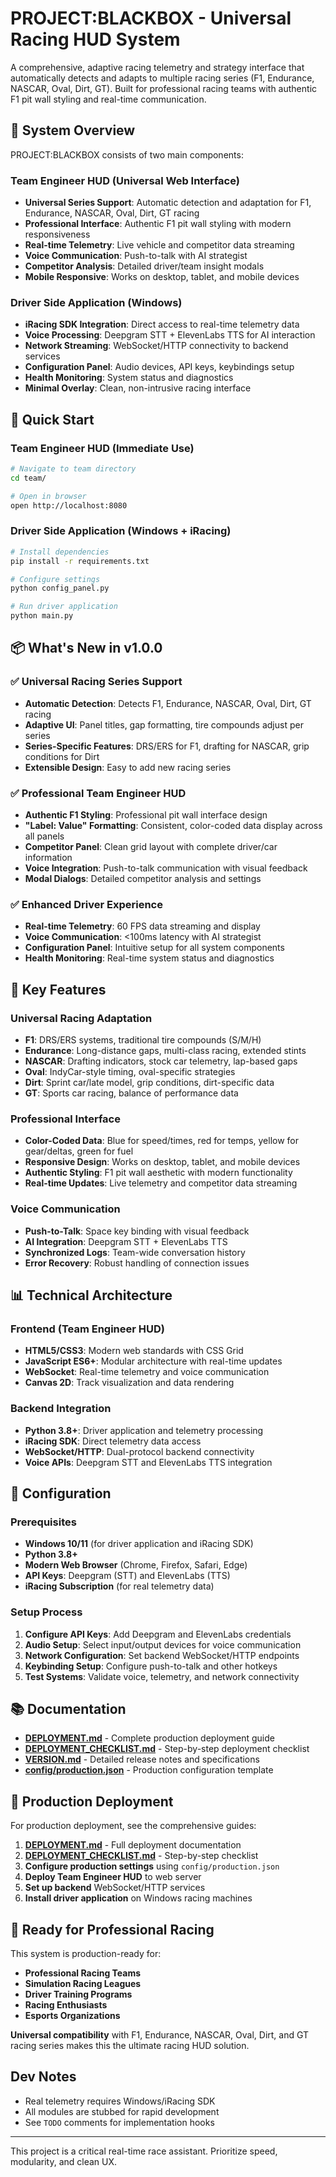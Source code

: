 # PROJECT:BLACKBOX - Universal Racing HUD System

A comprehensive, adaptive racing telemetry and strategy interface that automatically detects and adapts to multiple racing series (F1, Endurance, NASCAR, Oval, Dirt, GT). Built for professional racing teams with authentic F1 pit wall styling and real-time communication.

## 🏁 System Overview

PROJECT:BLACKBOX consists of two main components:

### **Team Engineer HUD (Universal Web Interface)**
- **Universal Series Support**: Automatic detection and adaptation for F1, Endurance, NASCAR, Oval, Dirt, GT racing
- **Professional Interface**: Authentic F1 pit wall styling with modern responsiveness
- **Real-time Telemetry**: Live vehicle and competitor data streaming
- **Voice Communication**: Push-to-talk with AI strategist
- **Competitor Analysis**: Detailed driver/team insight modals
- **Mobile Responsive**: Works on desktop, tablet, and mobile devices

### **Driver Side Application (Windows)**
- **iRacing SDK Integration**: Direct access to real-time telemetry data
- **Voice Processing**: Deepgram STT + ElevenLabs TTS for AI interaction
- **Network Streaming**: WebSocket/HTTP connectivity to backend services
- **Configuration Panel**: Audio devices, API keys, keybindings setup
- **Health Monitoring**: System status and diagnostics
- **Minimal Overlay**: Clean, non-intrusive racing interface

## 🚀 Quick Start

### Team Engineer HUD (Immediate Use)
```bash
# Navigate to team directory
cd team/

# Open in browser
open http://localhost:8080
```

### Driver Side Application (Windows + iRacing)
```bash
# Install dependencies
pip install -r requirements.txt

# Configure settings
python config_panel.py

# Run driver application
python main.py
```

## 📦 What's New in v1.0.0

### ✅ Universal Racing Series Support
- **Automatic Detection**: Detects F1, Endurance, NASCAR, Oval, Dirt, GT racing
- **Adaptive UI**: Panel titles, gap formatting, tire compounds adjust per series
- **Series-Specific Features**: DRS/ERS for F1, drafting for NASCAR, grip conditions for Dirt
- **Extensible Design**: Easy to add new racing series

### ✅ Professional Team Engineer HUD
- **Authentic F1 Styling**: Professional pit wall interface design
- **"Label: Value" Formatting**: Consistent, color-coded data display across all panels
- **Competitor Panel**: Clean grid layout with complete driver/car information
- **Voice Integration**: Push-to-talk communication with visual feedback
- **Modal Dialogs**: Detailed competitor analysis and settings

### ✅ Enhanced Driver Experience
- **Real-time Telemetry**: 60 FPS data streaming and display
- **Voice Communication**: <100ms latency with AI strategist
- **Configuration Panel**: Intuitive setup for all system components
- **Health Monitoring**: Real-time system status and diagnostics

## 🎯 Key Features

### Universal Racing Adaptation
- **F1**: DRS/ERS systems, traditional tire compounds (S/M/H)
- **Endurance**: Long-distance gaps, multi-class racing, extended stints
- **NASCAR**: Drafting indicators, stock car telemetry, lap-based gaps
- **Oval**: IndyCar-style timing, oval-specific strategies
- **Dirt**: Sprint car/late model, grip conditions, dirt-specific data
- **GT**: Sports car racing, balance of performance data

### Professional Interface
- **Color-Coded Data**: Blue for speed/times, red for temps, yellow for gear/deltas, green for fuel
- **Responsive Design**: Works on desktop, tablet, and mobile devices
- **Authentic Styling**: F1 pit wall aesthetic with modern functionality
- **Real-time Updates**: Live telemetry and competitor data streaming

### Voice Communication
- **Push-to-Talk**: Space key binding with visual feedback
- **AI Integration**: Deepgram STT + ElevenLabs TTS
- **Synchronized Logs**: Team-wide conversation history
- **Error Recovery**: Robust handling of connection issues

## 📊 Technical Architecture

### Frontend (Team Engineer HUD)
- **HTML5/CSS3**: Modern web standards with CSS Grid
- **JavaScript ES6+**: Modular architecture with real-time updates
- **WebSocket**: Real-time telemetry and voice communication
- **Canvas 2D**: Track visualization and data rendering

### Backend Integration
- **Python 3.8+**: Driver application and telemetry processing
- **iRacing SDK**: Direct telemetry data access
- **WebSocket/HTTP**: Dual-protocol backend connectivity
- **Voice APIs**: Deepgram STT and ElevenLabs TTS integration

## 🔧 Configuration

### Prerequisites
- **Windows 10/11** (for driver application and iRacing SDK)
- **Python 3.8+**
- **Modern Web Browser** (Chrome, Firefox, Safari, Edge)
- **API Keys**: Deepgram (STT) and ElevenLabs (TTS)
- **iRacing Subscription** (for real telemetry data)

### Setup Process
1. **Configure API Keys**: Add Deepgram and ElevenLabs credentials
2. **Audio Setup**: Select input/output devices for voice communication
3. **Network Configuration**: Set backend WebSocket/HTTP endpoints
4. **Keybinding Setup**: Configure push-to-talk and other hotkeys
5. **Test Systems**: Validate voice, telemetry, and network connectivity

## 📚 Documentation

- **[DEPLOYMENT.md](DEPLOYMENT.md)** - Complete production deployment guide
- **[DEPLOYMENT_CHECKLIST.md](DEPLOYMENT_CHECKLIST.md)** - Step-by-step deployment checklist
- **[VERSION.md](VERSION.md)** - Detailed release notes and specifications
- **[config/production.json](config/production.json)** - Production configuration template

## 🚀 Production Deployment

For production deployment, see the comprehensive guides:

1. **[DEPLOYMENT.md](DEPLOYMENT.md)** - Full deployment documentation
2. **[DEPLOYMENT_CHECKLIST.md](DEPLOYMENT_CHECKLIST.md)** - Step-by-step checklist
3. **Configure production settings** using `config/production.json`
4. **Deploy Team Engineer HUD** to web server
5. **Set up backend** WebSocket/HTTP services
6. **Install driver application** on Windows racing machines

## 🎯 Ready for Professional Racing

This system is production-ready for:
- **Professional Racing Teams**
- **Simulation Racing Leagues**
- **Driver Training Programs**
- **Racing Enthusiasts**
- **Esports Organizations**

**Universal compatibility** with F1, Endurance, NASCAR, Oval, Dirt, and GT racing series makes this the ultimate racing HUD solution.

## Dev Notes
- Real telemetry requires Windows/iRacing SDK
- All modules are stubbed for rapid development
- See `TODO` comments for implementation hooks

---
This project is a critical real-time race assistant. Prioritize speed, modularity, and clean UX.
